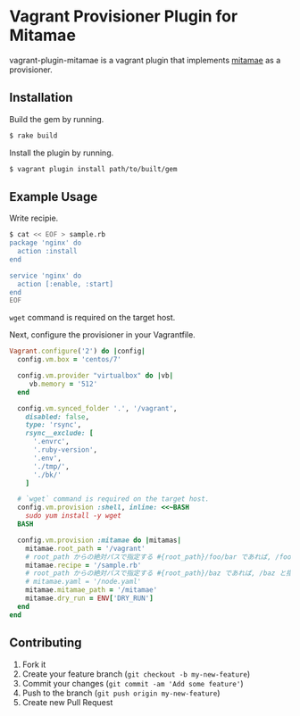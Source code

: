 # Vagrant Provisioner Plugin for Mitamae 

vagrant-plugin-mitamae is a vagrant plugin that implements [mitamae](https://github.com/itamae-kitchen/mitamae) as a provisioner.

## Installation

Build the gem by running.

```sh
$ rake build
```

Install the plugin by running.

```sh
$ vagrant plugin install path/to/built/gem
```

## Example Usage

Write recipie.

```sh
$ cat << EOF > sample.rb
package 'nginx' do
  action :install
end

service 'nginx' do
  action [:enable, :start]
end
EOF
```

`wget` command is required on the target host.

Next, configure the provisioner in your Vagrantfile.

```ruby
Vagrant.configure('2') do |config|
  config.vm.box = 'centos/7'

  config.vm.provider "virtualbox" do |vb|
     vb.memory = '512'
  end  

  config.vm.synced_folder '.', '/vagrant',
    disabled: false,
    type: 'rsync',
    rsync__exclude: [
      '.envrc',
      '.ruby-version',
      '.env',
      './tmp/',
      './bk/'
    ]

  # `wget` command is required on the target host.
  config.vm.provision :shell, inline: <<~BASH
    sudo yum install -y wget
  BASH

  config.vm.provision :mitamae do |mitamas|
    mitamae.root_path = '/vagrant'
    # root_path からの絶対パスで指定する #{root_path}/foo/bar であれば, /foo/bar と指定
    mitamae.recipe = '/sample.rb'
    # root_path からの絶対パスで指定する #{root_path}/baz であれば, /baz と指定
    # mitamae.yaml = '/node.yaml'
    mitamae.mitamae_path = '/mitamae'
    mitamae.dry_run = ENV['DRY_RUN']
  end
end
```

## Contributing

1. Fork it
2. Create your feature branch (`git checkout -b my-new-feature`)
3. Commit your changes (`git commit -am 'Add some feature'`)
4. Push to the branch (`git push origin my-new-feature`)
5. Create new Pull Request
